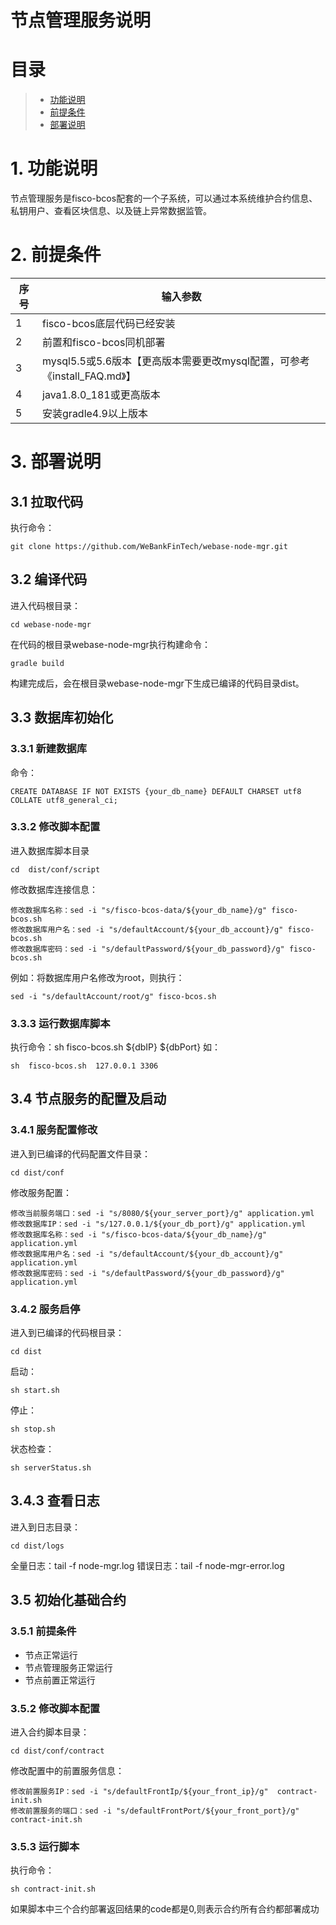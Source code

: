 # 节点管理服务说明

# 目录
> * [功能说明](#chapter-1)
> * [前提条件](#chapter-2)
> * [部署说明](#chapter-3)

# 1. <a id="chapter-1">功能说明</a>
节点管理服务是fisco-bcos配套的一个子系统，可以通过本系统维护合约信息、私钥用户、查看区块信息、以及链上异常数据监管。

# 2. <a id="chapter-2">前提条件</a>
| 序号  | 输入参数                                          | 
|-------|---------------------------------------------------|
| 1     | fisco-bcos底层代码已经安装                        |
| 2     | 前置和fisco-bcos同机部署                          |
| 3     | mysql5.5或5.6版本【更高版本需要更改mysql配置，可参考《install_FAQ.md》】    |
| 4     | java1.8.0_181或更高版本                           |
| 5     | 安装gradle4.9以上版本                             |


# 3. <a id="chapter-3">部署说明</a>
## 3.1 拉取代码
执行命令：
```shell
git clone https://github.com/WeBankFinTech/webase-node-mgr.git
```
## 3.2 编译代码
进入代码根目录：
```shell
cd webase-node-mgr
```
在代码的根目录webase-node-mgr执行构建命令：
```shell
gradle build
```
构建完成后，会在根目录webase-node-mgr下生成已编译的代码目录dist。
## 3.3 数据库初始化
### 3.3.1 新建数据库
命令：
```
CREATE DATABASE IF NOT EXISTS {your_db_name} DEFAULT CHARSET utf8 COLLATE utf8_general_ci;
```

### 3.3.2 修改脚本配置
进入数据库脚本目录
```shell
cd  dist/conf/script
```
修改数据库连接信息：
```shell
修改数据库名称：sed -i "s/fisco-bcos-data/${your_db_name}/g" fisco-bcos.sh
修改数据库用户名：sed -i "s/defaultAccount/${your_db_account}/g" fisco-bcos.sh
修改数据库密码：sed -i "s/defaultPassword/${your_db_password}/g" fisco-bcos.sh
```
例如：将数据库用户名修改为root，则执行：
```shell
sed -i "s/defaultAccount/root/g" fisco-bcos.sh
```

### 3.3.3 运行数据库脚本
执行命令：sh  fisco-bcos.sh  ${dbIP}  ${dbPort}
如：
```shell
sh  fisco-bcos.sh  127.0.0.1 3306
```

## 3.4 节点服务的配置及启动
### 3.4.1 服务配置修改
进入到已编译的代码配置文件目录：
```shell
cd dist/conf
```
修改服务配置：
```shell
修改当前服务端口：sed -i "s/8080/${your_server_port}/g" application.yml
修改数据库IP：sed -i "s/127.0.0.1/${your_db_port}/g" application.yml
修改数据库名称：sed -i "s/fisco-bcos-data/${your_db_name}/g" application.yml
修改数据库用户名：sed -i "s/defaultAccount/${your_db_account}/g" application.yml
修改数据库密码：sed -i "s/defaultPassword/${your_db_password}/g" application.yml
```

### 3.4.2 服务启停
进入到已编译的代码根目录：
```
cd dist
```
启动：
```shell
sh start.sh
```
停止：
```shell
sh stop.sh
```
状态检查：
```shell
sh serverStatus.sh
```
## 3.4.3 查看日志
进入到日志目录：
```shell
cd dist/logs
```
全量日志：tail -f node-mgr.log
错误日志：tail -f node-mgr-error.log


## 3.5 初始化基础合约
### 3.5.1 前提条件
* 节点正常运行
* 节点管理服务正常运行
* 节点前置正常运行

### 3.5.2 修改脚本配置
进入合约脚本目录：
```shell
cd dist/conf/contract
```
修改配置中的前置服务信息：
```shell
修改前置服务IP：sed -i "s/defaultFrontIp/${your_front_ip}/g"  contract-init.sh
修改前置服务的端口：sed -i "s/defaultFrontPort/${your_front_port}/g"  contract-init.sh
```
### 3.5.3 运行脚本
执行命令：
```shell
sh contract-init.sh
```
如果脚本中三个合约部署返回结果的code都是0,则表示合约所有合约都部署成功
